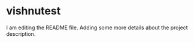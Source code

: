 # vishnutest
I am editing the README file. Adding some more details about the project description.

